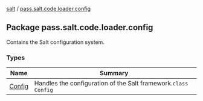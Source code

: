 [salt](../index.md) / [pass.salt.code.loader.config](./index.md)

## Package pass.salt.code.loader.config

Contains the Salt configuration system.

### Types

| Name | Summary |
|---|---|
| [Config](-config/index.md) | Handles the configuration of the Salt framework.`class Config` |
